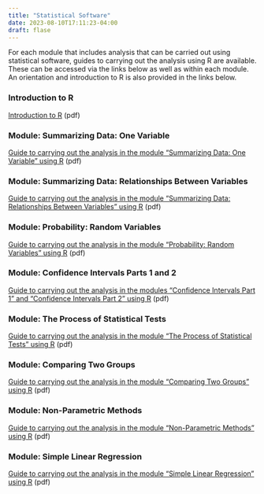 ```yaml
---
title: "Statistical Software"
date: 2023-08-10T17:11:23-04:00
draft: flase
---
```


For each module that includes analysis that can be carried out using statistical software, guides to carrying out the analysis using R are available. These can be accessed via the links below as well as within each module. An orientation and introduction to R is also provided in the links below.

### Introduction to R

[Introduction to R](./Intro_R.pdf) (pdf)

### Module: Summarizing Data: One Variable

[Guide to carrying out the analysis in the module “Summarizing Data: One Variable” using R](./SummDataOneVar_R.pdf) (pdf)

### Module: Summarizing Data: Relationships Between Variables

[Guide to carrying out the analysis in the module “Summarizing Data: Relationships Between Variables” using R](./SummDataRel_R.pdf) (pdf)

### Module: Probability: Random Variables

[Guide to carrying out the analysis in the module “Probability: Random Variables” using R](./RV_R.pdf) (pdf)

### Module: Confidence Intervals Parts 1 and 2

[Guide to carrying out the analysis in the modules “Confidence Intervals Part 1” and “Confidence Intervals Part 2” using R](./CI_R.pdf) (pdf)

### Module: The Process of Statistical Tests

[Guide to carrying out the analysis in the module “The Process of Statistical Tests” using R](./Test_R.pdf) (pdf)

### Module: Comparing Two Groups

[Guide to carrying out the analysis in the module “Comparing Two Groups” using R](./Comp2Groups_R.pdf) (pdf)

### Module: Non-Parametric Methods

[Guide to carrying out the analysis in the module “Non-Parametric Methods” using R](./NonPar_R.pdf) (pdf)

### Module: Simple Linear Regression

[Guide to carrying out the analysis in the module “Simple Linear Regression” using R](./Regression_R.pdf) (pdf)
